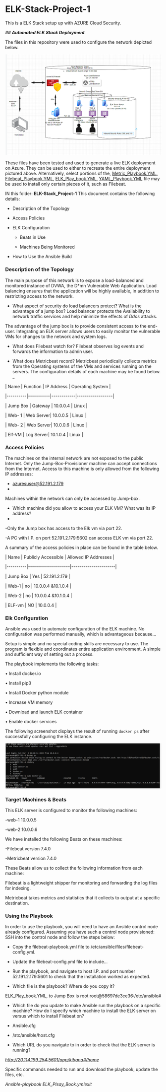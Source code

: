 # ELK-Stack-Project-1

This is a ELK Stack setup up with AZURE Cloud Security.

<b>*## Automated ELK Stack Deployment*</b>

The files in this repository were used to configure the network depicted below.

<img src="ELK_Stack_Diagram.PNG">

  These files have been tested and used to generate a live ELK deployment on Azure. They can be used to either to recreate the entire deployment pictured above. Alternatively, select portions of the, [Metric_Playbook.YML](Metric_Playbook.txt), [Filebeat_Playbook.YML](Filebeat_Playbook.txt), [ELK_Play_book.YML](../ELk_Play_Book.txt), [YAML_Playbook.YML](YAML_Playbook.txt) file may be used to install only certain pieces of it, such as Filebeat.
  
  IN this folder: <b>ELK-Stack_Project-1</b>
This document contains the following details:

- Description of the Topology

- Access Policies

- ELK Configuration

  - Beats in Use
  
  - Machines Being Monitored
  
- How to Use the Ansible Build


### Description of the Topology

The main purpose of this network is to expose a load-balanced and monitored instance of DVWA, the D*mn Vulnerable Web Application.
Load balancing ensures that the application will be highly available, in addition to restricting access to the network.

- What aspect of security do load balancers protect? What is the advantage of a jump box? 
Load balancer protects the Availability to network traffic services and help minimize the effects of *Ddos* attacks.

The advantage of the jump box is to provide consistent access to the end-user.
Integrating an ELK server allows users to easily monitor the vulnerable VMs for changes to the network and system logs.

- What does Filebeat watch for?
Filebeat observes log events and forwards the information to admin user. 

- What does Metricbeat record?
Metricbeat periodically collects metrics from the Operating systems of the VMs and services running on the servers.
The configuration details of each machine may be found below.
_

| Name     | Function  | IP Address | Operating System |


|----------|-----------|------------|------------------|


| Jump Box | Gateway   | 10.0.0.4   | Linux            |


| Web- 1   | Web Server| 10.0.0.5   | Linux            |


| Web- 2   | Web Server| 10.0.0.6   | Linux            |


| Elf-VM   | Log Server| 10.1.0.4   | Linux            |





### Access Policies

The machines on the internal network are not exposed to the public Internet. 
Only the Jump-Box-Provisioner machine can accept connections from the Internet. Access to this machine is only allowed from the following IP addresses:

- azuresuser@52.191.2.179
- 
Machines within the network can only be accessed by Jump-box.
- Which machine did you allow to access your ELK VM? What was its IP address?
- 
-Only the Jump box has access to the Elk vm via port 22.

-A PC with I.P. on port 52.191.2.179:5602 can access ELK vm via port 22.

A summary of the access policies in place can be found in the table below.

| Name     | Publicly Accessible | Allowed IP Addresses |

|----------|---------------------|----------------------|

| Jump Box | Yes                 |   52.191.2.179       |

| Web-1    | no                  |   10.0.0.4 &10.1.0.4 |

| Web-2    | no                  |   10.0.0.4 &10.1.0.4 |

| ELF-vm   | NO                  |   10.0.0.4           |


### Elk Configuration

Ansible was used to automate configuration of the ELK machine. No configuration was performed manually, which is advantageous because...

Setup is simple and no special coding skills are necessary to use. The program is flexible and coordinates entire application environment. A simple and sufficient way of setting out a process.

The playbook implements the following tasks:
  
  •	Install docker.io
  
  •	Install pip3
  
  •	Install Docker python module
  
  •	Increase VM memory
  
  •	Download and launch ELK container
  
  •	Enable docker services

The following screenshot displays the result of running `docker ps` after successfully configuring the ELK instance.
 
<img src="Docker PS Elk.PNG">

### Target Machines & Beats

This ELK server is configured to monitor the following machines:

-web-1 10.0.0.5

-web-2 10.0.0.6

We have installed the following Beats on these machines:

-Filebeat version 7.4.0

-Metricbeat version 7.4.0

These Beats allow us to collect the following information from each machine:

Filebeat is a lightweight shipper for monitoring and forwarding the log files for indexing.

Metricbeat takes metrics and statistics that it collects to output at a specific destination.

### Using the Playbook

In order to use the playbook, you will need to have an Ansible control node already configured. Assuming you have such a control node provisioned: 
SSH into the control node and follow the steps below:
- Copy the filebeat-playbook.yml file to /etc/ansible/files/filebeat-config.yml.
- Update the filebeat-config.yml file to include...
- Run the playbook, and navigate to host I.P. and port number 52.191.2.179:5601 to check that the installation worked as expected.

- Which file is the playbook? Where do you copy it?

ELK_Play_book.YML, to Jump Box is root root@58697de3ce36:/etc/ansible#

- Which file do you update to make Ansible run the playbook on a specific machine? How do I specify which machine to install the ELK server on versus which to install Filebeat on?

- Ansible.cfg  
- /stc/ansible/host.cfg

- Which URL do you navigate to in order to check that the ELK server is running?

*http://20.114.199.254:5601/app/kibana#/home*

Specific commands needed to run and download the playbook, update the files, etc.

*Ansible-playbook ELK_Plsay_Book.ymlexit*
 
